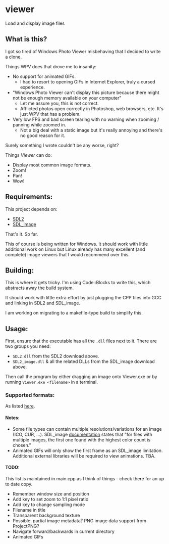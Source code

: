 # viewer
Load and display image files

## What is this?
I got so tired of Windows Photo Viewer misbehaving that I decided to write a clone.

Things WPV does that drove me to insanity:
* No support for animated GIFs.
    * I had to resort to opening GIFs in Internet Explorer, truly a cursed experience.
* "Windows Photo Viewer can't display this picture because there might not be enough memory available on your computer"
    * Let me assure you, this is not correct.
    * Afflicted photos open correctly in Photoshop, web browsers, etc. It's just WPV that has a problem.
* Very low FPS and bad screen tearing with no warning when zooming / panning while zoomed in.
    * Not a big deal with a static image but it's really annoying and there's no good reason for it.

Surely something I wrote couldn't be any worse, right?

Things *Viewer* can do:
* Display most common image formats.
* Zoom!
* Pan!
* Wow!

## Requirements:
This project depends on:
* [SDL2](https://www.libsdl.org/download-2.0.php)
* [SDL_image](https://www.libsdl.org/projects/SDL_image/)
 
That's it. So far.

This of course is being written for Windows. It should work with little additional work on Linux but Linux already has many excellent (and complete) image viewers that I would recommend over this.
## Building:
This is where it gets tricky. I'm using Code::Blocks to write this, which abstracts away the build system.

It should work with little extra effort by just plugging the CPP files into GCC and linking in SDL2 and SDL_image.

I am working on migrating to a makefile-type build to simplify this.

## Usage:
First, ensure that the executable has all the `.dll` files next to it. There are two groups you need:
* `SDL2.dll` from the SDL2 download above.
* `SDL2_image.dll` & all the related DLLs from the SDL_image download above.

Then call the program by either dragging an image onto Viewer.exe or by running `Viewer.exe <filename>` in a terminal.

### Supported formats:
As listed [here](https://www.libsdl.org/projects/SDL_image/docs/SDL_image.pdf#page=8&zoom=auto,-205,547).

#### Notes:
* Some file types can contain multiple resolutions/variations for an image (ICO, CUR, ...). SDL_image [documentation][1] states that "for files with multiple images, the first one found with the highest color count is chosen."
* Animated GIFs will only show the first frame as an SDL_image limitation. Additional external libraries will be required to view animations. TBA.

#### TODO:
This list is maintained in main.cpp as I think of things - check there for an up to date copy.
* Remember window size and position
* Add key to set zoom to 1:1 pixel ratio
* Add key to change sampling mode
* Filename in title
* Transparent background texture
* Possible: partial image metadata? PNG image data support from ProjectPNG?
* Navigate forward/backwards in current directory
* Animated GIFs

[1]: https://www.libsdl.org/projects/SDL_image/docs/SDL_image.pdf#page=21&zoom=auto,-205,720
